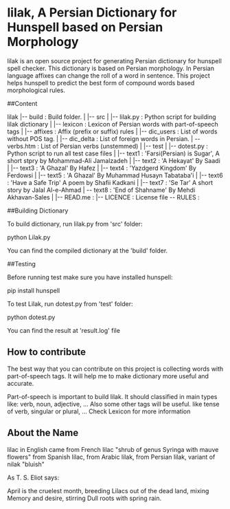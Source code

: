 # lilak, A Persian Dictionary for Hunspell based on Persian Morphology

lilak is an open source project for generating Persian dictionary for hunspell spell checker.
This dictionary is based on Persian morphology. 
In Persian language affixes can change the roll of a word in sentence. 
This project helps hunspell to predict the best form of compound words based morphological rules.


##Content 

  lilak
    |-- build           : Build folder. 
    |
    |-- src
    |   |-- lilak.py    : Python script for building lilak dictionary
    |   |-- lexicon     : Lexicon of Persian words with part-of-speech tags
    |   |-- affixes     : Affix (prefix or suffix) rules
    |   |-- dic_users   : List of words without POS tag.
    |   |-- dic_delta   : List of foreign words in Persian.
    |   \-- verbs.htm   : List of Persian verbs (unstemmed)
    |
    |-- test
    |   |-- dotest.py   : Python script to run all test case files 
    |   |-- text1       : 'Farsi(Persian) is Sugar', A short stpry by Mohammad-Ali Jamalzadeh
    |   |-- text2       : 'A Hekayat' By Saadi 
    |   |-- text3       : 'A Ghazal' By Hafez 
    |   |-- text4       : 'Yazdgerd Kingdom' By Ferdowsi
    |   |-- text5       : 'A Ghazal' By Muhammad Husayn Tabataba'i 
    |   |-- text6       : 'Have a Safe Trip' A poem by Shafii Kadkani
    |   |-- text7       : 'Se Tar' A short story by Jalal Al-e-Ahmad
    |   \-- text8       : 'End of Shahname' By Mehdi Akhavan-Sales
    |
    |-- READ.me         : 
    |-- LICENCE         : License file
    \-- RULES           : 

##Building Dictionary

To build dictionary, run lilak.py from 'src' folder:

python Lilak.py

You can find the compiled dictionary at the 'build' folder.

##Testing

Before running test make sure you have installed hunspell:

pip install hunspell

To test Lilak, run dotest.py from 'test' folder:

python dotest.py

You can find the result at 'result.log' file


How to contribute
-----------------
The best way that you can contribute on this project is collecting words with 
part-of-speech tags. It will help me to make dictionary more useful and accurate.

Part-of-speech is important to build lilak.
It should classified in main types like: verb, noun, adjective, ...
Also some other tags will be useful. like tense of verb, singular or plural, ...
Check Lexicon for more information


About the Name
--------------
lilac in English came from French lilac "shrub of genus Syringa with mauve flowers" 
from Spanish lilac, from Arabic lilak, from Persian lilak, variant of nilak "bluish"

As  T. S. Eliot says:

April is the cruelest month, breeding
Lilacs out of the dead land, mixing
Memory and desire, stirring
Dull roots with spring rain. 


